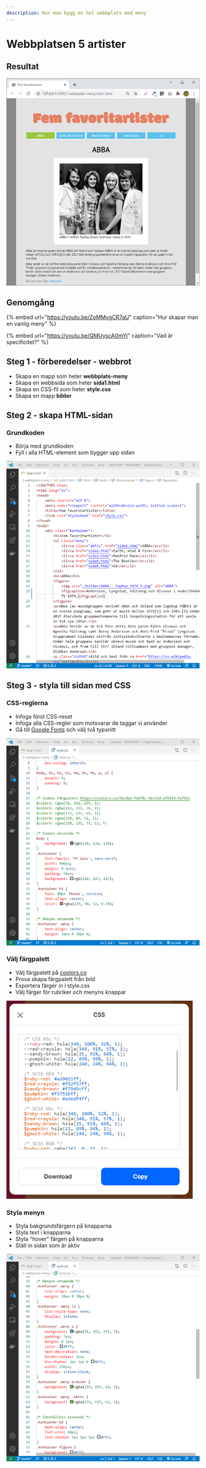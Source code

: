 ```yaml
---
description: Hur man bygg en hel webbplats med meny
---
```


# Webbplatsen 5 artister

## Resultat

![](../.gitbook/assets/image%20%2870%29.png)

## Genomgång

{% embed url="https://youtu.be/ZeMMvgCR7aU" caption="Hur skapar man en vanlig meny" %}

{% embed url="https://youtu.be/QMUyscA0mYI" caption="Vad är specificitet?" %}

## Steg 1 - förberedelser - webbrot

* Skapa en mapp som heter **webbplats-meny**
* Skapa en webbsida som heter **sida1.html**
* Skapa en CSS-fil som heter **style.css**
* Skapa en mapp **bilder**

## Steg 2 - skapa HTML-sidan <a id="steg-2-skapa-html-sida"></a>

### Grundkoden

* Börja med grundkoden
* Fyll i alla HTML-element som bygger upp sidan

![](../.gitbook/assets/image%20%2878%29.png)

## **Steg 3 - styla till sidan med CSS** <a id="steg-3-snygga-till-sidan-med-css"></a>

### CSS-reglerna <a id="css-reglerna"></a>

* Infoga först CSS-reset
* Infoga alla CSS-regler som motsvarar de taggar vi använder
* Gå till [Google Fonts](https://fonts.google.com) och välj två typsnitt

![](../.gitbook/assets/image%20%2879%29.png)

### 

### Välj färgpalett 

* Välj färgpalett på [coolors.co](https://coolors.co/)
* Prova skapa färgpalett från bild
* Exportera färger in i style.css
* Välj färger för rubriker och menyns knappar

![](../.gitbook/assets/image%20%2877%29.png)

### Styla menyn

* Styla bakgrundsfärgern på knapparna
* Styla text i knapparna
* Styla "hover" färgen på knapparna
* Ställ in sidan som är aktiv

![](../.gitbook/assets/image%20%2880%29.png)


